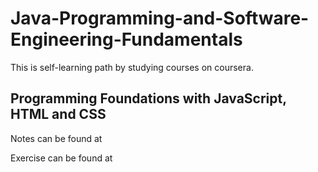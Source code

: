 # Java-Programming-and-Software-Engineering-Fundamentals
  
This is self-learning path by studying courses on coursera.
  
## Programming Foundations with JavaScript, HTML and CSS
  
Notes can be found at
  
Exercise can be found at
  
  
